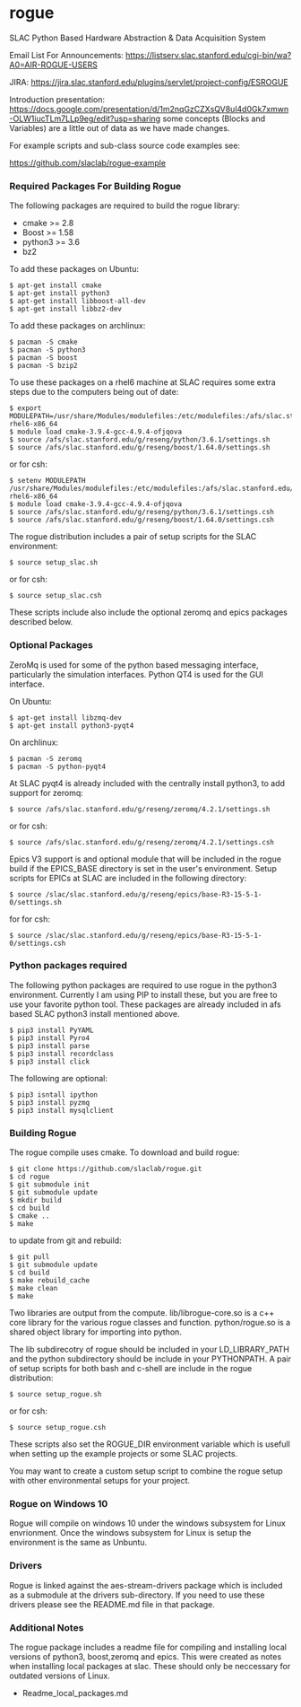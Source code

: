 # rogue
SLAC Python Based Hardware Abstraction &amp; Data Acquisition System

Email List For Announcements:
https://listserv.slac.stanford.edu/cgi-bin/wa?A0=AIR-ROGUE-USERS

JIRA:
https://jira.slac.stanford.edu/plugins/servlet/project-config/ESROGUE

Introduction presentation: 
https://docs.google.com/presentation/d/1m2nqGzCZXsQV8ul4d0Gk7xmwn-OLW1iucTLm7LLp9eg/edit?usp=sharing
some concepts (Blocks and Variables) are a little out of data as we have made changes.

For example scripts and sub-class source code examples see:

https://github.com/slaclab/rogue-example

### Required Packages For Building Rogue

The following packages are required to build the rogue library:

- cmake   >= 2.8
- Boost   >= 1.58
- python3 >= 3.6
- bz2

To add these packages on Ubuntu:

````
$ apt-get install cmake
$ apt-get install python3
$ apt-get install libboost-all-dev
$ apt-get install libbz2-dev
````

To add these packages on archlinux:

````
$ pacman -S cmake
$ pacman -S python3
$ pacman -S boost
$ pacman -S bzip2
````

To use these packages on a rhel6 machine at SLAC requires some extra
steps due to the computers being out of date:

````
$ export MODULEPATH=/usr/share/Modules/modulefiles:/etc/modulefiles:/afs/slac.stanford.edu/package/spack/share/spack/modules/linux-rhel6-x86_64
$ module load cmake-3.9.4-gcc-4.9.4-ofjqova
$ source /afs/slac.stanford.edu/g/reseng/python/3.6.1/settings.sh
$ source /afs/slac.stanford.edu/g/reseng/boost/1.64.0/settings.sh
````
or for csh:
````
$ setenv MODULEPATH /usr/share/Modules/modulefiles:/etc/modulefiles:/afs/slac.stanford.edu/package/spack/share/spack/modules/linux-rhel6-x86_64
$ module load cmake-3.9.4-gcc-4.9.4-ofjqova
$ source /afs/slac.stanford.edu/g/reseng/python/3.6.1/settings.csh
$ source /afs/slac.stanford.edu/g/reseng/boost/1.64.0/settings.csh
````

The rogue distribution includes a pair of setup scripts for the SLAC environment:
````
$ source setup_slac.sh
````
or for csh:
````
$ source setup_slac.csh
````

These scripts include also include the optional zeromq and epics packages
described below.

### Optional Packages

ZeroMq is used for some of the python based messaging interface, particularly
the simulation interfaces. Python QT4 is used for the GUI interface.

On Ubuntu:

````
$ apt-get install libzmq-dev
$ apt-get install python3-pyqt4
````

On archlinux:

````
$ pacman -S zeromq
$ pacman -S python-pyqt4
````

At SLAC pyqt4 is already included with the centrally install python3, to add support
for zeromq:

````
$ source /afs/slac.stanford.edu/g/reseng/zeromq/4.2.1/settings.sh
````
or for csh:
````
$ source /afs/slac.stanford.edu/g/reseng/zeromq/4.2.1/settings.csh
````

Epics V3 support is and optional module that will be included in the rogue build
if the EPICS_BASE directory is set in the user's environment. Setup scripts
for EPICs at SLAC are included in the following directory:

````
$ source /slac/slac.stanford.edu/g/reseng/epics/base-R3-15-5-1-0/settings.sh
````
for for csh:
````
$ source /slac/slac.stanford.edu/g/reseng/epics/base-R3-15-5-1-0/settings.csh
````

### Python packages required

The following python packages are required to use rogue in the python3
environment. Currently I am using PIP to install these, but you are free 
to use your favorite python tool. These packages are already included in 
afs based SLAC python3 install mentioned above.

````
$ pip3 install PyYAML
$ pip3 install Pyro4 
$ pip3 install parse
$ pip3 install recordclass
$ pip3 install click
````

The following are optional:

````
$ pip3 isntall ipython
$ pip3 install pyzmq
$ pip3 install mysqlclient
````

### Building Rogue

The rogue compile uses cmake. To download and build rogue:

````
$ git clone https://github.com/slaclab/rogue.git
$ cd rogue
$ git submodule init
$ git submodule update
$ mkdir build
$ cd build
$ cmake ..
$ make
````

to update from git and rebuild:
````
$ git pull
$ git submodule update
$ cd build
$ make rebuild_cache
$ make clean
$ make 
````

Two libraries are output from the compute. lib/librogue-core.so is a c++ 
core library for the various rogue classes and function. python/rogue.so
is a shared object library for importing into python.

The lib subdirecotry of rogue should be included in your LD_LIBRARY_PATH and
the python subdirectory should be include in your PYTHONPATH. A pair of setup
scripts for both bash and c-shell are include in the rogue distribution:

````
$ source setup_rogue.sh
````
or for csh:
````
$ source setup_rogue.csh
````

These scripts also set the ROGUE_DIR environment variable which is usefull when 
setting up the example projects or some SLAC projects.

You may want to create a custom setup script to combine the rogue setup with 
other environmental setups for your project.

### Rogue on Windows 10

Rogue will compile on windows 10 under the windows subsystem for Linux
envrionment. Once the windows subsystem for Linux is setup the environment
is the same as Unbuntu.

### Drivers

Rogue is linked against the aes-stream-drivers package which is included 
as a submodule at the drivers sub-directory. If you need to use these
drivers please see the README.md file in that package.

### Additional Notes

The rogue package includes a readme file for compiling and installing local 
versions of python3, boost,zeromq and epics. This were created as 
notes when installing local packages at slac. These should only be neccessary
for outdated versions of Linux.

- Readme_local_packages.md

